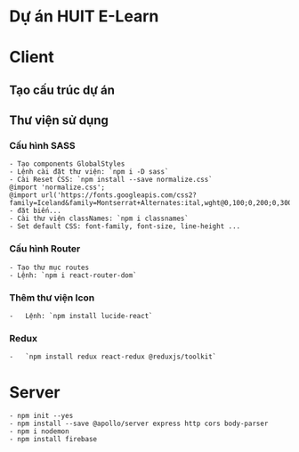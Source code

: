# Dự án HUIT E-Learn

# Client

## Tạo cấu trúc dự án

## Thư viện sử dụng

### Cấu hình SASS

    - Tạo components GlobalStyles
    - Lệnh cài đặt thư viện: `npm i -D sass`
    - Cài Reset CSS: `npm install --save normalize.css`
    @import 'normalize.css';
    @import url('https://fonts.googleapis.com/css2?family=Iceland&family=Montserrat+Alternates:ital,wght@0,100;0,200;0,300;0,400;0,500;0,600;0,700;0,800;0,900;1,100;1,200;1,300;1,400;1,500;1,600;1,700;1,800;1,900&family=Montserrat:ital,wght@0,100..900;1,100..900&display=swap');
    - đặt biến...
    - Cài thư viện classNames: `npm i classnames`
    - Set default CSS: font-family, font-size, line-height ...

### Cấu hình Router

    - Tạo thư mục routes
    - Lệnh: `npm i react-router-dom`

### Thêm thư viện Icon

    -   Lệnh: `npm install lucide-react`

### Redux

    -   `npm install redux react-redux @reduxjs/toolkit`

# Server

    - npm init --yes
    - npm install --save @apollo/server express http cors body-parser
    - npm i nodemon
    - npm install firebase
